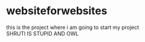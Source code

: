 # websiteforwebsites
this is the project where i am going to start my project
<br>
SHRUTI IS STUPID AND OWL